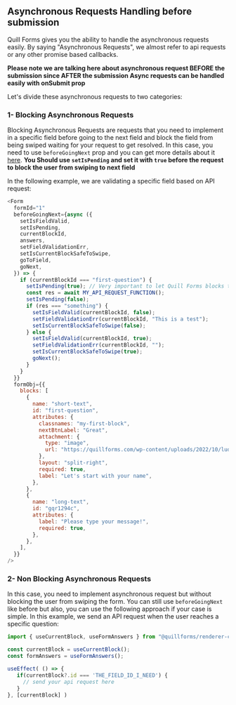 ## Asynchronous Requests Handling before submission

Quill Forms gives you the ability to handle the asynchronous requests easily.
By saying "Asynchronous Requests", we almost refer to api requests or any other promise based callbacks.

**Please note we are talking here about asynchronous request BEFORE the submission since AFTER the submission Async requests can be handled easily with onSubmit prop**

Let's divide these asynchronous requests to two categories:

### 1- Blocking Asynchronous Requests
Blocking Asynchronous Requests are requests that you need to implement in a specific field before going to the next field and block the field from being swiped waiting for your request to get resolved.
In this case, you need to use `beforeGoingNext` prop and you can get more details about it [here](https://github.com/quillforms/quillforms/blob/master/react-docs/beforeGoingNext.md).
**You Should use `setIsPending` and set it with `true` before the request to block the user from swiping to next field**

In the following example, we are validating a specific field based on API request:
```js
<Form
  formId="1"
  beforeGoingNext={async ({
    setIsFieldValid,
    setIsPending,
    currentBlockId,
    answers,
    setFieldValidationErr,
    setIsCurrentBlockSafeToSwipe,
    goToField,
    goNext,
  }) => {
    if (currentBlockId === "first-question") {
      setIsPending(true); // Very important to let Quill Forms blocks the user form going to the next question and showing a spinner to him.
      const res = await MY_API_REQUEST_FUNCTION();
      setIsPending(false);
      if (res === "something") {
        setIsFieldValid(currentBlockId, false);
        setFieldValidationErr(currentBlockId, "This is a test");
        setIsCurrentBlockSafeToSwipe(false);
      } else {
        setIsFieldValid(currentBlockId, true);
        setFieldValidationErr(currentBlockId, "");
        setIsCurrentBlockSafeToSwipe(true);
        goNext();
      }
    }
  }}
  formObj={{
    blocks: [
      {
        name: "short-text",
        id: "first-question",
        attributes: {
          classnames: "my-first-block",
          nextBtnLabel: "Great",
          attachment: {
            type: "image",
            url: "https://quillforms.com/wp-content/uploads/2022/10/ludovic-migneault-B9YbNbaemMI-unsplash_50-scaled.jpeg",
          },
          layout: "split-right",
          required: true,
          label: "Let's start with your name",
        },
      },
      {
        name: "long-text",
        id: "gqr1294c",
        attributes: {
          label: "Please type your message!",
          required: true,
        },
      },
    ],
  }}
/>
```

### 2- Non Blocking Asynchronous Requests
In this case, you need to implement asynchronous request but without blocking the user from swiping the form.
You can still use `beforeGoingNext` like before but also, you can use the following approach if your case is simple.
In this example, we send an API request when the user reaches a specific question:

```js 
import { useCurrentBlock, useFormAnswers } from "@quillforms/renderer-core";

const currentBlock = useCurrentBlock();
const formAnswers = useFormAnswers();

useEffect( () => {
   if(currentBlock?.id === 'THE_FIELD_ID_I_NEED') {
     // send your api request here
   }
}, [currentBlock] )
```

